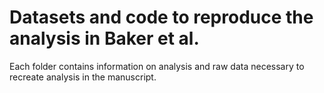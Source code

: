 # Datasets and code to reproduce the analysis in Baker et al.

Each folder contains information on analysis and raw data necessary to recreate analysis in the manuscript.
